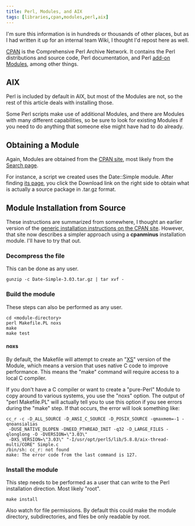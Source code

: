 ```yaml
---
title: Perl, Modules, and AIX
tags: [libraries,cpan,modules,perl,aix]
---
```

I'm sure this information is in hundreds or thousands of other places, but as I had written it up for an internal team Wiki, I thought I'd repost here as well.

<div>

[CPAN](http://www.cpan.org/) is the Comprehensive Perl Archive Network. It contains the Perl distributions and source code, Perl documentation, and Perl [add-on Modules](http://www.cpan.org/modules/index.html), among other things.

## AIX

Perl is included by default in AIX, but most of the Modules are not, so the rest of this article deals with installing those.

Some Perl scripts make use of additional Modules, and there are Modules with many different capabilities, so be sure to look for existing Modules if you need to do anything that someone else might have had to do already.

## Obtaining a Module

Again, Modules are obtained from the [CPAN site](http://www.cpan.org/modules/index.html), most likely from the [Search page](http://search.cpan.org/).

For instance, a script we created uses the Date::Simple module. After finding [its page](http://search.cpan.org/%7Eizut/Date-Simple-3.03/lib/Date/Simple.pm), you click the Download link on the right side to obtain what is actually a source package in .tar.gz format.

## Module Installation from Source

These instructions are summarized from somewhere, I thought an earlier version of the [generic installation instructions on the CPAN site](http://www.cpan.org/modules/INSTALL.html). However, that site now describes a simpler approach using a <span style="font-weight: bold;">cpanminus</span> installation module. I'll have to try that out.  

### Decompress the file

This can be done as any user.

```shell
gunzip -c Date-Simple-3.03.tar.gz | tar xvf -
```

### Build the module

These steps can also be performed as any user.

```shell
cd <module-directory>  
perl Makefile.PL noxs  
make  
make test
```

#### noxs

By default, the Makefile will attempt to create an "[XS](http://perldoc.perl.org/perlxs.html)" version of the Module, which means a version that uses native C code to improve performance. This means the "make" command will require access to a local C compiler.

If you don't have a C compiler or want to create a "pure-Perl" Module to copy around to various systems, you use the "noxs" option. The output of "perl Makefile.PL" will actually tell you to use this option if you see errors during the "make" step. If that occurs, the error will look something like:

```shell
cc_r -c -D_ALL_SOURCE -D_ANSI_C_SOURCE -D_POSIX_SOURCE -qmaxmem=-1 -qnoansialias  
 -DUSE_NATIVE_DLOPEN -DNEED_PTHREAD_INIT -q32 -D_LARGE_FILES -qlonglong -O -DVERSION=\"3.03\"  
 -DXS_VERSION=\"3.03\" "-I/usr/opt/perl5/lib/5.8.8/aix-thread-multi/CORE" Simple.c  
/bin/sh: cc_r: not found  
make: The error code from the last command is 127.
```

### Install the module

This step needs to be performed as a user that can write to the Perl installation direction. Most likely "root".

```
make install
```

Also watch for file permissions. By default this could make the module directory, subdirectories, and files be only readable by root.
